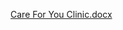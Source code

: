 [Care For You Clinic.docx](https://github.com/user-attachments/files/17508015/Care.For.You.Clinic.docx)
